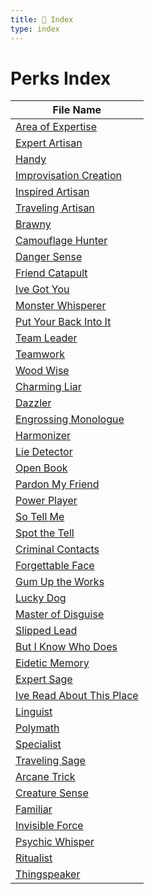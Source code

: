 ```yaml
---
title: 📑 Index
type: index
---
```


# Perks Index

| File Name                                                                      |
| ------------------------------------------------------------------------------ |
| [Area of Expertise](../Crafting%20Perks/Area%20of%20Expertise)                 |
| [Expert Artisan](../Crafting%20Perks/Expert%20Artisan)                         |
| [Handy](../Crafting%20Perks/Handy)                                             |
| [Improvisation Creation](../Crafting%20Perks/Improvisation%20Creation)         |
| [Inspired Artisan](../Crafting%20Perks/Inspired%20Artisan)                     |
| [Traveling Artisan](../Crafting%20Perks/Traveling%20Artisan)                   |
| [Brawny](../Exploration%20Perks/Brawny)                                        |
| [Camouflage Hunter](../Exploration%20Perks/Camouflage%20Hunter)                |
| [Danger Sense](../Exploration%20Perks/Danger%20Sense)                          |
| [Friend Catapult](../Exploration%20Perks/Friend%20Catapult)                    |
| [Ive Got You](../Exploration%20Perks/Ive%20Got%20You)                          |
| [Monster Whisperer](../Exploration%20Perks/Monster%20Whisperer)                |
| [Put Your Back Into It](../Exploration%20Perks/Put%20Your%20Back%20Into%20It)  |
| [Team Leader](../Exploration%20Perks/Team%20Leader)                            |
| [Teamwork](../Exploration%20Perks/Teamwork)                                    |
| [Wood Wise](../Exploration%20Perks/Wood%20Wise)                                |
| [Charming Liar](../Interpersonal%20Perks/Charming%20Liar)                      |
| [Dazzler](../Interpersonal%20Perks/Dazzler)                                    |
| [Engrossing Monologue](../Interpersonal%20Perks/Engrossing%20Monologue)        |
| [Harmonizer](../Interpersonal%20Perks/Harmonizer)                              |
| [Lie Detector](../Interpersonal%20Perks/Lie%20Detector)                        |
| [Open Book](../Interpersonal%20Perks/Open%20Book)                              |
| [Pardon My Friend](../Interpersonal%20Perks/Pardon%20My%20Friend)              |
| [Power Player](../Interpersonal%20Perks/Power%20Player)                        |
| [So Tell Me](../Interpersonal%20Perks/So%20Tell%20Me)                          |
| [Spot the Tell](../Interpersonal%20Perks/Spot%20the%20Tell)                    |
| [Criminal Contacts](../Intrigue%20Perks/Criminal%20Contacts)                   |
| [Forgettable Face](../Intrigue%20Perks/Forgettable%20Face)                     |
| [Gum Up the Works](../Intrigue%20Perks/Gum%20Up%20the%20Works)                 |
| [Lucky Dog](../Intrigue%20Perks/Lucky%20Dog)                                   |
| [Master of Disguise](../Intrigue%20Perks/Master%20of%20Disguise)               |
| [Slipped Lead](../Intrigue%20Perks/Slipped%20Lead)                             |
| [But I Know Who Does](../Lore%20Perks/But%20I%20Know%20Who%20Does)             |
| [Eidetic Memory](../Lore%20Perks/Eidetic%20Memory)                             |
| [Expert Sage](../Lore%20Perks/Expert%20Sage)                                   |
| [Ive Read About This Place](../Lore%20Perks/Ive%20Read%20About%20This%20Place) |
| [Linguist](../Lore%20Perks/Linguist)                                           |
| [Polymath](../Lore%20Perks/Polymath)                                           |
| [Specialist](../Lore%20Perks/Specialist)                                       |
| [Traveling Sage](../Lore%20Perks/Traveling%20Sage)                             |
| [Arcane Trick](../Supernatural%20Perks/Arcane%20Trick)                         |
| [Creature Sense](../Supernatural%20Perks/Creature%20Sense)                     |
| [Familiar](../Supernatural%20Perks/Familiar)                                   |
| [Invisible Force](../Supernatural%20Perks/Invisible%20Force)                   |
| [Psychic Whisper](../Supernatural%20Perks/Psychic%20Whisper)                   |
| [Ritualist](../Supernatural%20Perks/Ritualist)                                 |
| [Thingspeaker](../Supernatural%20Perks/Thingspeaker)                           |
